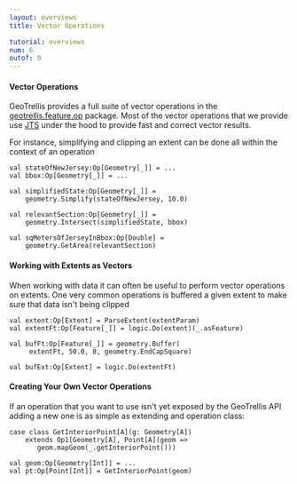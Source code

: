 ```yaml
---
layout: overviews
title: Vector Operations

tutorial: overviews
num: 6
outof: 9
---
```


#### Vector Operations

GeoTrellis provides a full suite of vector operations in the
[geotrellis.feature.op](http://geotrellis.github.com/scaladocs/0.8/#geotrellis.feature.op.geometry.package)
package. Most of the vector operations that we provide use
[JTS](http://www.vividsolutions.com/jts/jtshome.htm) under the hood
to provide fast and correct vector results.

For instance, simplifying and clipping an extent can be done all within
the context of an operation

    val stateOfNewJersey:Op[Geometry[_]] = ...
    val bbox:Op[Geometry[_]] = ...

    val simplifiedState:Op[Geometry[_]] =
        geometry.Simplify(stateOfNewJersey, 10.0)

    val relevantSection:Op[Geometry[_]] =
        geometry.Intersect(simplifiedState, bbox)

    val sqMetersOfJerseyInBbox:Op[Double] =
        geometry.GetArea(relevantSection)

#### Working with Extents as Vectors

When working with data it can often be useful to perform vector
operations on extents. One very common operations is buffered a given
extent to make sure that data isn't being clipped

    val extent:Op[Extent] = ParseExtent(extentParam)
    val extentFt:Op[Feature[_]] = logic.Do(extent)(_.asFeature)

    val bufFt:Op[Feature[_]] = geometry.Buffer(
         extentFt, 50.0, 8, geometry.EndCapSquare)

    val bufExt:Op[Extent] = logic.Do(extentFt)

#### Creating Your Own Vector Operations

If an operation that you want to use isn't yet exposed by the GeoTrellis
API adding a new one is as simple as extending and operation class:

    case class GetInteriorPoint[A](g: Geometry[A])
        extends Op1[Geometry[A], Point[A](geom =>
           geom.mapGeom(_.getInteriorPoint()))

    val geom:Op[Geometry[Int]] = ...
    val pt:Op[Point[Int]] = GetInteriorPoint(geom)
